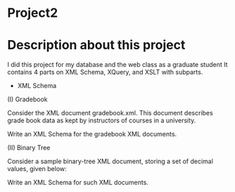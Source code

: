 # Project2 

# Description about this project 
I did this project for my database and the web class as a graduate student 
It contains 4 parts on XML Schema, XQuery, and XSLT with subparts.
* XML Schema

(I) Gradebook

Consider the XML document gradebook.xml. This document describes grade book data as kept by instructors of courses in a university.

Write an XML Schema for the gradebook XML documents.

(II) Binary Tree

Consider a sample binary-tree XML document, storing a set of decimal values, given below:

<node value="5.2" child="none" >
  <node value="8.0" child="left" >
    <node value="6.0" child="left" />
    <node value="18.5" child="right" >
      <node value="2.0" child="left" >
        <node value="-60.0" child="right" />
      </node>
    </node>
  </node>
  <node value="-9.8" child="right" >
    <node value="14.2" child="left" >
      <node value="80.5"  child="right" />
    </node>
    <node value="24.0" child="right" />
  </node>
</node>

Write an XML Schema for such XML documents.
